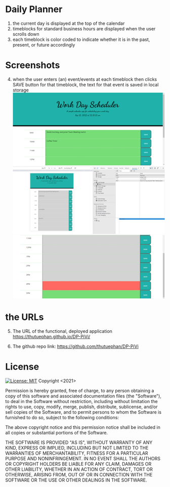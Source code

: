 # Daily Planner
1. the current day is displayed at the top of the calendar
2. timeblocks for standard business hours are displayed when the user scrolls down
3. each timeblock is color coded to indicate whether it is in the past, present, or future accordingly 

# Screenshots
4. when the user enters (an) event/events at each timeblock then clicks SAVE button for that timeblock, the text for that event is saved in local storage
![DailyPlanner](https://github.com/Alice-BL/DP-PiVi/blob/main/assets/Capture-DailyPlanner1.PNG)
![DailyPlanner1](https://github.com/Alice-BL/DP-PiVi/blob/main/assets/Capture-Saved%20Events%20Persist.PNG)
![DailyPlanner2](https://github.com/Alice-BL/DP-PiVi/blob/main/assets/Capture-CurrentHour.PNG)

# the URLs

5. The URL of the functional, deployed application
https://thutuephan.github.io/DP-PiVi/

6. The github repo link:
https://github.com/thutuephan/DP-PiVi


# License
[![License: MIT](https://img.shields.io/badge/License-MIT-yellow.svg)](https://opensource.org/licenses/MIT)
Copyright <2021> <COPYRIGHT THU PHAN>

Permission is hereby granted, free of charge, to any person obtaining a copy of this software and associated documentation files (the "Software"), to deal in the Software without restriction, including without limitation the rights to use, copy, modify, merge, publish, distribute, sublicense, and/or sell copies of the Software, and to permit persons to whom the Software is furnished to do so, subject to the following conditions:

The above copyright notice and this permission notice shall be included in all copies or substantial portions of the Software.

THE SOFTWARE IS PROVIDED "AS IS", WITHOUT WARRANTY OF ANY KIND, EXPRESS OR IMPLIED, INCLUDING BUT NOT LIMITED TO THE WARRANTIES OF MERCHANTABILITY, FITNESS FOR A PARTICULAR PURPOSE AND NONINFRINGEMENT. IN NO EVENT SHALL THE AUTHORS OR COPYRIGHT HOLDERS BE LIABLE FOR ANY CLAIM, DAMAGES OR OTHER LIABILITY, WHETHER IN AN ACTION OF CONTRACT, TORT OR OTHERWISE, ARISING FROM, OUT OF OR IN CONNECTION WITH THE SOFTWARE OR THE USE OR OTHER DEALINGS IN THE SOFTWARE.


